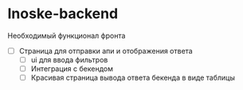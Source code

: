 # Inoske-backend

Необходимый функционал фронта

- [ ] Страница для отправки апи и  отображения ответа
    - [ ]  ui для ввода фильтров
    - [ ] Интеграция с бекендом
    - [ ] Красивая страница вывода ответа бекенда в виде таблицы

